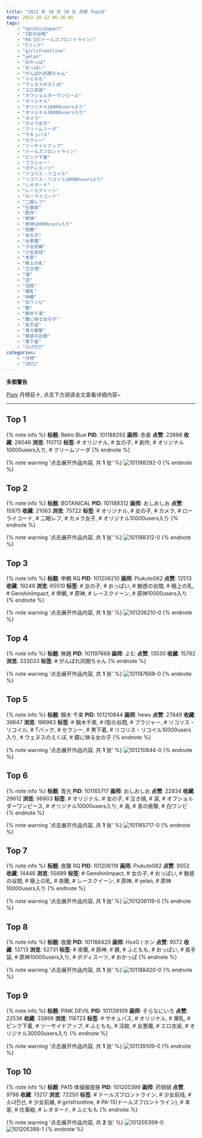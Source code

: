 ```yaml
---
title: "2022 年 10 月 10 日 月榜 Top10"
date: 2022-10-12 06:26:05
tags:
    - "GenshinImpact"
    - "I型の谷間"
    - "PA-15(ドールズフロントライン)"
    - "Tバック"
    - "girlsfrontline"
    - "yelan"
    - "おかっぱ"
    - "おっぱい"
    - "がんばれ同期ちゃん"
    - "ふともも"
    - "ウェヌスのえくぼ"
    - "エロ衣装"
    - "オフショルダーワンピース"
    - "オリジナル"
    - "オリジナル10000users入り"
    - "オリジナル30000users入り"
    - "カメラ"
    - "カメラ女子"
    - "クリームソーダ"
    - "サキュバス"
    - "セクシー"
    - "ツーサイドアップ"
    - "ドールズフロントライン"
    - "ピンク下着"
    - "ブラジャー"
    - "ボディスーツ"
    - "リコリス・リコイル"
    - "リコリス・リコイル10000users入り"
    - "レオタード"
    - "レースクイーン"
    - "ローライコード"
    - "二眼レフ"
    - "仕事絵"
    - "創作"
    - "原神"
    - "原神10000users入り"
    - "夜蘭"
    - "女の子"
    - "女悪魔"
    - "少女前線"
    - "少女前线"
    - "本家"
    - "極上の乳"
    - "泣き顔"
    - "海"
    - "涙"
    - "淫紋"
    - "爆乳"
    - "申鶴"
    - "白ワンピ"
    - "腋"
    - "錦木千束"
    - "鏡に映る女の子"
    - "長手袋"
    - "青の衝撃"
    - "魅惑の谷間"
    - "黒下着"
    - "소녀전선"
categories:
    - "月榜"
    - "2022"
---
```


<i class="fa fa-triangle-exclamation"></i>**多图警告**<i class="fa fa-triangle-exclamation"></i>

[Pixiv](https://www.pixiv.net/) 月榜前十, 点击下方阅读全文查看详细内容~

<!-- more -->

---

## Top 1

{% note info %}
**标题**: Retro Blue
**PID**: 101188292 **画师**: 赤倉
**点赞**: 22666 **收藏**: 28046 **浏览**: 110712
**标签**: # オリジナル, # 女の子, # 創作, # オリジナル10000users入り, # クリームソーダ
{% endnote %}

{% note warning '点击展开作品内容, 共 **1** 张' %}
![101188292-0](https://i.pixiv.re/img-original/img/2022/09/13/00/00/01/101188292_p0.png)
{% endnote %}

## Top 2

{% note info %}
**标题**: BOTANICAL
**PID**: 101188312 **画师**: おしおしお
**点赞**: 15975 **收藏**: 21083 **浏览**: 75722
**标签**: # オリジナル, # 女の子, # カメラ, # ローライコード, # 二眼レフ, # カメラ女子, # オリジナル10000users入り
{% endnote %}

{% note warning '点击展开作品内容, 共 **1** 张' %}
![101188312-0](https://i.pixiv.re/img-original/img/2022/09/13/00/00/04/101188312_p0.png)
{% endnote %}

## Top 3

{% note info %}
**标题**: 申鶴 RQ
**PID**: 101206210 **画师**: Piukute062
**点赞**: 12513 **收藏**: 19249 **浏览**: 65510
**标签**: # 女の子, # おっぱい, # 魅惑の谷間, # 極上の乳, # GenshinImpact, # 申鶴, # 原神, # レースクイーン, # 原神10000users入り
{% endnote %}

{% note warning '点击展开作品内容, 共 **1** 张' %}
![101206210-0](https://i.pixiv.re/img-original/img/2022/09/13/21/44/09/101206210_p0.jpg)
{% endnote %}

## Top 4

{% note info %}
**标题**: 無題
**PID**: 101197668 **画师**: よむ
**点赞**: 13530 **收藏**: 15792 **浏览**: 333033
**标签**: # がんばれ同期ちゃん
{% endnote %}

{% note warning '点击展开作品内容, 共 **1** 张' %}
![101197668-0](https://i.pixiv.re/img-original/img/2022/09/13/13/30/19/101197668_p0.png)
{% endnote %}

## Top 5

{% note info %}
**标题**: 錦木 千束
**PID**: 101210844 **画师**: hews
**点赞**: 27849 **收藏**: 39647 **浏览**: 196963
**标签**: # 錦木千束, # I型の谷間, # ブラジャー, # リコリス・リコイル, # Tバック, # セクシー, # 黒下着, # リコリス・リコイル10000users入り, # ウェヌスのえくぼ, # 鏡に映る女の子
{% endnote %}

{% note warning '点击展开作品内容, 共 **1** 张' %}
![101210844-0](https://i.pixiv.re/img-original/img/2022/09/14/00/37/33/101210844_p0.png)
{% endnote %}

## Top 6

{% note info %}
**标题**: 青光
**PID**: 101165717 **画师**: おしおしお
**点赞**: 22834 **收藏**: 29612 **浏览**: 96803
**标签**: # オリジナル, # 女の子, # 泣き顔, # 涙, # オフショルダーワンピース, # オリジナル10000users入り, # 海, # 青の衝撃, # 白ワンピ
{% endnote %}

{% note warning '点击展开作品内容, 共 **1** 张' %}
![101165717-0](https://i.pixiv.re/img-original/img/2022/09/12/00/00/12/101165717_p0.png)
{% endnote %}

## Top 7

{% note info %}
**标题**: 夜蘭 RQ
**PID**: 101206119 **画师**: Piukute062
**点赞**: 9552 **收藏**: 14446 **浏览**: 55889
**标签**: # GenshinImpact, # 女の子, # おっぱい, # 魅惑の谷間, # 極上の乳, # 夜蘭, # レースクイーン, # 原神, # yelan, # 原神10000users入り
{% endnote %}

{% note warning '点击展开作品内容, 共 **1** 张' %}
![101206119-0](https://i.pixiv.re/img-original/img/2022/09/13/21/40/40/101206119_p0.jpg)
{% endnote %}

## Top 8

{% note info %}
**标题**: 夜蘭
**PID**: 101188420 **画师**: HxxG / ホン
**点赞**: 9572 **收藏**: 13713 **浏览**: 52731
**标签**: # 夜蘭, # 原神, # 腋, # ふともも, # おっぱい, # 長手袋, # 原神10000users入り, # ボディスーツ, # おかっぱ
{% endnote %}

{% note warning '点击展开作品内容, 共 **1** 张' %}
![101188420-0](https://i.pixiv.re/img-original/img/2022/09/13/00/00/25/101188420_p0.png)
{% endnote %}

## Top 9

{% note info %}
**标题**: PINK DEVIL
**PID**: 101139109 **画师**: そらなにいろ
**点赞**: 22536 **收藏**: 33899 **浏览**: 118723
**标签**: # サキュバス, # オリジナル, # 爆乳, # ピンク下着, # ツーサイドアップ, # ふともも, # 淫紋, # 女悪魔, # エロ衣装, # オリジナル30000users入り
{% endnote %}

{% note warning '点击展开作品内容, 共 **1** 张' %}
![101139109-0](https://i.pixiv.re/img-original/img/2022/09/11/00/35/14/101139109_p0.png)
{% endnote %}

## Top 10

{% note info %}
**标题**: PA15 体操服皮肤
**PID**: 101205399 **画师**: 药锅锅
**点赞**: 9798 **收藏**: 13217 **浏览**: 72250
**标签**: # ドールズフロントライン, # 少女前线, # 소녀전선, # 少女前線, # girlsfrontline, # PA-15(ドールズフロントライン), # 本家, # 仕事絵, # レオタード, # ふともも
{% endnote %}

{% note warning '点击展开作品内容, 共 **2** 张' %}
![101205399-0](https://i.pixiv.re/img-original/img/2022/09/13/21/14/28/101205399_p0.jpg)
![101205399-1](https://i.pixiv.re/img-original/img/2022/09/13/21/14/28/101205399_p1.jpg)
{% endnote %}
